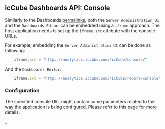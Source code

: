 ## icCube Dashboards API: Console

Similarly to the Dashboards [permalinks](EmbeddingPermaLink.md), both the `Server Administration UI` and
the `Dashboards Editor` can be embedded using a `iframe` approach. The host application needs to set up the
`iframe.src` attribute with the console URLs.

For example, embedding the `Server Administration UI` can be done as following:

```javascript
    iframe.src = "https://analytics.iccube.com:/icCube/console/"
```

And the `Dashboards Editor`:

```javascript
    iframe.src = "https://analytics.iccube.com:/icCube/report/console"
```

### Configuration

The specified console URL might contain some parameters related to the way the application is being configured.
Please refer to this [page](EmbeddingConfiguration.md) for more details.

_